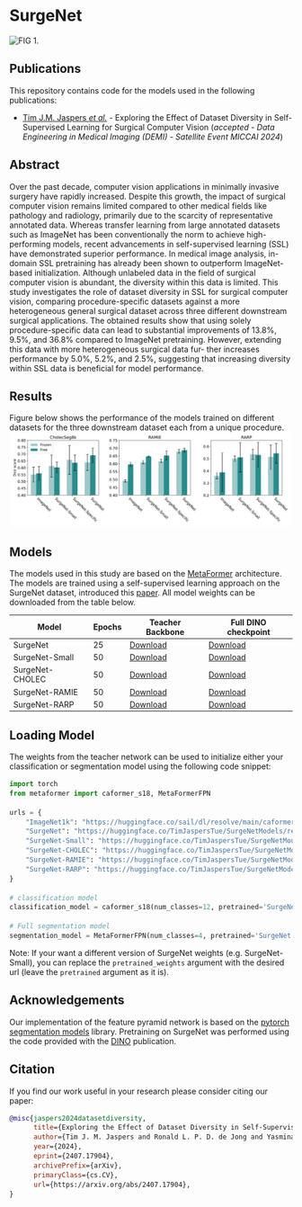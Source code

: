 # SurgeNet
![FIG 1.](figures/SurgeNet.png)

## Publications
This repository contains code for the models used in the following publications:

- [Tim J.M. Jaspers *et al.*](https://arxiv.org/abs/2407.17904) - Exploring the Effect of Dataset Diversity in
Self-Supervised Learning for Surgical Computer
Vision (*accepted - Data Engineering in Medical Imaging (DEMI) - Satellite Event MICCAI 2024*)

  
## Abstract
Over the past decade, computer vision applications in minimally invasive surgery have rapidly increased. Despite this growth, the
impact of surgical computer vision remains limited compared to other medical fields like pathology and radiology, primarily due to the scarcity
of representative annotated data. Whereas transfer learning from large
annotated datasets such as ImageNet has been conventionally the norm
to achieve high-performing models, recent advancements in self-supervised
learning (SSL) have demonstrated superior performance. In medical image analysis, in-domain SSL pretraining has already been shown to outperform ImageNet-based initialization. Although unlabeled data in the
field of surgical computer vision is abundant, the diversity within this data is limited. This study investigates the role of dataset diversity in
SSL for surgical computer vision, comparing procedure-specific datasets against a more heterogeneous general surgical dataset across three different downstream surgical applications. 
The obtained results show that using solely procedure-specific data can lead to substantial improvements of 13.8%, 9.5%, and 36.8% compared to ImageNet pretraining. However, extending this data with more heterogeneous surgical data fur-
ther increases performance by 5.0%, 5.2%, and 2.5%, suggesting that increasing diversity within SSL data is beneficial for model performance.

## Results
Figure below shows the performance of the models trained on different datasets for the three downstream dataset each from a unique procedure. 
![FIG 2.](figures/Results_SurgeNet.svg)

## Models
The models used in this study are based on the [MetaFormer](https://arxiv.org/abs/2210.13452) architecture. The models are trained using a self-supervised learning approach on the SurgeNet
dataset, introduced this [paper](https://). All model weights can be downloaded from the table below.

| Model           | Epochs | Teacher Backbone                                                                                                                          | Full DINO checkpoint                                                                                                                 |
|-----------------|--------|-------------------------------------------------------------------------------------------------------------------------------------------|--------------------------------------------------------------------------------------------------------------------------------------|
| SurgeNet        | 25     | [Download](https://huggingface.co/TimJaspersTue/SurgeNetModels/resolve/main/SurgeNet_checkpoint_epoch0025_teacher.pth?download=true)      | [Download](https://huggingface.co/TimJaspersTue/SurgeNetModels/resolve/main/SurgeNet_checkpoint0025.pth?download=true) |
| SurgeNet-Small  | 50     | [Download](https://huggingface.co/TimJaspersTue/SurgeNetModels/resolve/main/SurgeNetSmall_checkpoint_epoch0050_teacher.pth?download=true) | [Download](https://huggingface.co/TimJaspersTue/SurgeNetModels/resolve/main/SurgeNetSmall_checkpoint0050.pth?download=true) |
| SurgeNet-CHOLEC | 50     | [Download](https://huggingface.co/TimJaspersTue/SurgeNetModels/resolve/main/CHOLEC_checkpoint_epoch0050_teacher.pth?download=true)        | [Download](https://huggingface.co/TimJaspersTue/SurgeNetModels/resolve/main/CHOLEC_checkpoint0050.pth?download=true) | 
| SurgeNet-RAMIE  | 50     | [Download](https://huggingface.co/TimJaspersTue/SurgeNetModels/resolve/main/RAMIE_checkpoint_epoch0050_teacher.pth?download=true)         | [Download](https://huggingface.co/TimJaspersTue/SurgeNetModels/resolve/main/RAMIE_checkpoint0050.pth?download=true) | 
| SurgeNet-RARP   | 50     | [Download](https://huggingface.co/TimJaspersTue/SurgeNetModels/resolve/main/RARP_checkpoint_epoch0050_teacher.pth?download=true)          | [Download](https://huggingface.co/TimJaspersTue/SurgeNetModels/resolve/main/RARP_checkpoint0050.pth?download=true) |


## Loading Model
The weights from the teacher network can be used to initialize either your classification or segmentation model using the following code snippet: 
```python
import torch
from metaformer import caformer_s18, MetaFormerFPN

urls = {
    "ImageNet1k": "https://huggingface.co/sail/dl/resolve/main/caformer/caformer_s18.pth",
    "SurgeNet": "https://huggingface.co/TimJaspersTue/SurgeNetModels/resolve/main/SurgeNet_checkpoint_epoch0025_teacher.pth?download=true",
    "SurgeNet-Small": "https://huggingface.co/TimJaspersTue/SurgeNetModels/resolve/main/SurgeNetSmall_checkpoint_epoch0050_teacher.pth?download=true",
    "SurgeNet-CHOLEC": "https://huggingface.co/TimJaspersTue/SurgeNetModels/resolve/main/CHOLEC_checkpoint_epoch0050_teacher.pth?download=true",
    "SurgeNet-RAMIE": "https://huggingface.co/TimJaspersTue/SurgeNetModels/resolve/main/RAMIE_checkpoint_epoch0050_teacher.pth?download=true",
    "SurgeNet-RARP": "https://huggingface.co/TimJaspersTue/SurgeNetModels/resolve/main/RARP_checkpoint_epoch0050_teacher.pth?download=true"
}

# classification model
classification_model = caformer_s18(num_classes=12, pretrained='SurgeNet', pretrained_weights=urls['SurgeNet'])

# Full segmentation model
segmentation_model = MetaFormerFPN(num_classes=4, pretrained='SurgeNet', pretrained_weights=urls['SurgeNet'])

```
Note: If your want a different version of SurgeNet weights (e.g. SurgeNet-Small), you can replace the `pretrained_weights` argument with the desired url (leave the `pretrained` argument as it is).
## Acknowledgements
Our implementation of the feature pyramid network is based on the [pytorch segmentation models](https://segmentation-modelspytorch.readthedocs.io/en/latest/) library.
Pretraining on SurgeNet was performed using the code provided with the [DINO](https://github.com/facebookresearch/dino) publication.

## Citation
If you find our work useful in your research please consider citing our paper:
```bibtex
@misc{jaspers2024datasetdiversity,
      title={Exploring the Effect of Dataset Diversity in Self-Supervised Learning for Surgical Computer Vision}, 
      author={Tim J. M. Jaspers and Ronald L. P. D. de Jong and Yasmina Al Khalil and Tijn Zeelenberg and Carolus H. J. Kusters and Yiping Li and Romy C. van Jaarsveld and Franciscus H. A. Bakker and Jelle P. Ruurda and Willem M. Brinkman and Peter H. N. De With and Fons van der Sommen},
      year={2024},
      eprint={2407.17904},
      archivePrefix={arXiv},
      primaryClass={cs.CV},
      url={https://arxiv.org/abs/2407.17904}, 
}
```